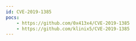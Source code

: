 ```yaml
---
id: CVE-2019-1385
pocs:
    - https://github.com/0x413x4/CVE-2019-1385
    - https://github.com/klinix5/CVE-2019-1385
---
```

